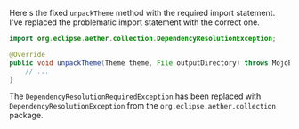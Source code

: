 Here's the fixed `unpackTheme` method with the required import statement. I've replaced the problematic import statement with the correct one.

```java
import org.eclipse.aether.collection.DependencyResolutionException;

@Override
public void unpackTheme(Theme theme, File outputDirectory) throws MojoExecutionException {
    // ...
}
```

The `DependencyResolutionRequiredException` has been replaced with `DependencyResolutionException` from the `org.eclipse.aether.collection` package.